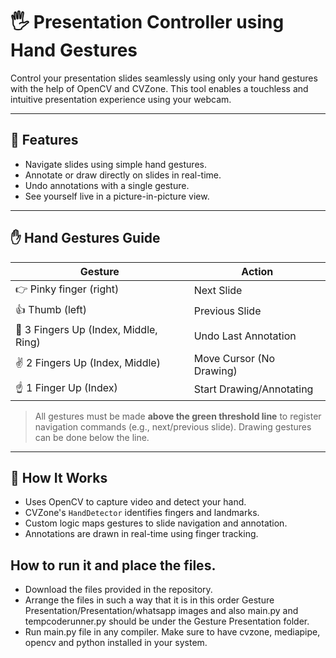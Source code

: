 # 🖐️ Presentation Controller using Hand Gestures

Control your presentation slides seamlessly using only your hand gestures with the help of OpenCV and CVZone. This tool enables a touchless and intuitive presentation experience using your webcam.

---

## 🎯 Features

- Navigate slides using simple hand gestures.
- Annotate or draw directly on slides in real-time.
- Undo annotations with a single gesture.
- See yourself live in a picture-in-picture view.

---

## ✋ Hand Gestures Guide

| Gesture                          | Action                    |
|----------------------------------|---------------------------|
| 👉 Pinky finger (right)          | Next Slide                |
| 👍 Thumb (left)                  | Previous Slide            |
| 🤟 3 Fingers Up (Index, Middle, Ring) | Undo Last Annotation     |
| ✌️ 2 Fingers Up (Index, Middle) | Move Cursor (No Drawing)  |
| ☝️ 1 Finger Up (Index)          | Start Drawing/Annotating  |

> All gestures must be made **above the green threshold line** to register navigation commands (e.g., next/previous slide). Drawing gestures can be done below the line.

---

## 🧠 How It Works

- Uses OpenCV to capture video and detect your hand.
- CVZone's `HandDetector` identifies fingers and landmarks.
- Custom logic maps gestures to slide navigation and annotation.
- Annotations are drawn in real-time using finger tracking.

## How to run it and place the files.

- Download the files provided in the repository.
- Arrange the files in such a way that it is in this order
Gesture Presentation/Presentation/whatsapp images
and also main.py and tempcoderunner.py should be under the Gesture Presentation folder.
- Run main.py file in any compiler. Make sure to have cvzone, mediapipe, opencv and python installed in your system.
